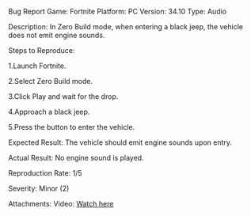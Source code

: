 Bug Report
Game: Fortnite
Platform: PC
Version: 34.10
Type: Audio

Description:
In Zero Build mode, when entering a black jeep, the vehicle does not emit engine sounds.

Steps to Reproduce:

1.Launch Fortnite.

2.Select Zero Build mode.

3.Click Play and wait for the drop.

4.Approach a black jeep.

5.Press the button to enter the vehicle.

Expected Result:
The vehicle should emit engine sounds upon entry.

Actual Result:
No engine sound is played.

Reproduction Rate: 1/5

Severity: Minor (2)

Attachments: Video: [Watch here](https://youtu.be/7cyj9HNIOCM)
